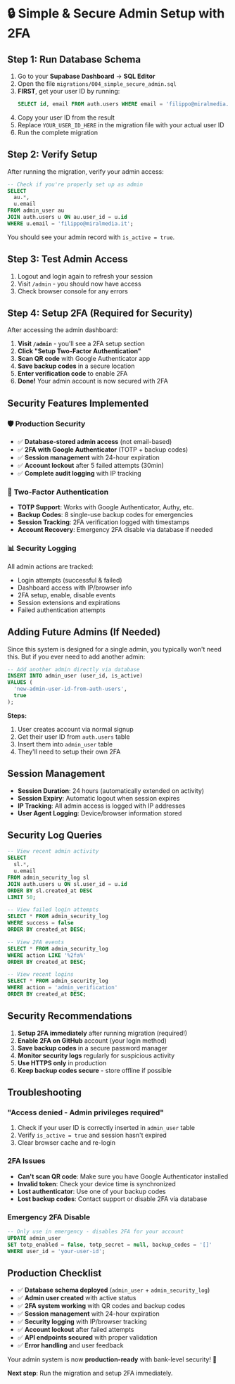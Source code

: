 # 🔒 Simple & Secure Admin Setup with 2FA

## Step 1: Run Database Schema

1. Go to your **Supabase Dashboard** → **SQL Editor**
2. Open the file `migrations/004_simple_secure_admin.sql`
3. **FIRST**, get your user ID by running:
   ```sql
   SELECT id, email FROM auth.users WHERE email = 'filippo@miralmedia.it';
   ```
4. Copy your user ID from the result
5. Replace `YOUR_USER_ID_HERE` in the migration file with your actual user ID
6. Run the complete migration

## Step 2: Verify Setup

After running the migration, verify your admin access:

```sql
-- Check if you're properly set up as admin
SELECT 
  au.*,
  u.email 
FROM admin_user au 
JOIN auth.users u ON au.user_id = u.id 
WHERE u.email = 'filippo@miralmedia.it';
```

You should see your admin record with `is_active = true`.

## Step 3: Test Admin Access

1. Logout and login again to refresh your session
2. Visit `/admin` - you should now have access
3. Check browser console for any errors

## Step 4: Setup 2FA (Required for Security)

After accessing the admin dashboard:

1. **Visit `/admin`** - you'll see a 2FA setup section
2. **Click "Setup Two-Factor Authentication"**
3. **Scan QR code** with Google Authenticator app
4. **Save backup codes** in a secure location
5. **Enter verification code** to enable 2FA
6. **Done!** Your admin account is now secured with 2FA

## Security Features Implemented

### 🛡️ **Production Security**
- ✅ **Database-stored admin access** (not email-based)
- ✅ **2FA with Google Authenticator** (TOTP + backup codes)
- ✅ **Session management** with 24-hour expiration
- ✅ **Account lockout** after 5 failed attempts (30min)
- ✅ **Complete audit logging** with IP tracking

### 🔐 **Two-Factor Authentication**
- **TOTP Support**: Works with Google Authenticator, Authy, etc.
- **Backup Codes**: 8 single-use backup codes for emergencies
- **Session Tracking**: 2FA verification logged with timestamps
- **Account Recovery**: Emergency 2FA disable via database if needed

### 📊 **Security Logging**
All admin actions are tracked:
- Login attempts (successful & failed)
- Dashboard access with IP/browser info
- 2FA setup, enable, disable events
- Session extensions and expirations
- Failed authentication attempts

## Adding Future Admins (If Needed)

Since this system is designed for a single admin, you typically won't need this. But if you ever need to add another admin:

```sql
-- Add another admin directly via database
INSERT INTO admin_user (user_id, is_active) 
VALUES (
  'new-admin-user-id-from-auth-users',
  true
);
```

**Steps:**
1. User creates account via normal signup
2. Get their user ID from `auth.users` table
3. Insert them into `admin_user` table
4. They'll need to setup their own 2FA

## Session Management

- **Session Duration**: 24 hours (automatically extended on activity)
- **Session Expiry**: Automatic logout when session expires
- **IP Tracking**: All admin access is logged with IP addresses
- **User Agent Logging**: Device/browser information stored

## Security Log Queries

```sql
-- View recent admin activity
SELECT 
  sl.*,
  u.email
FROM admin_security_log sl
JOIN auth.users u ON sl.user_id = u.id
ORDER BY sl.created_at DESC
LIMIT 50;

-- View failed login attempts
SELECT * FROM admin_security_log 
WHERE success = false 
ORDER BY created_at DESC;

-- View 2FA events
SELECT * FROM admin_security_log 
WHERE action LIKE '%2fa%'
ORDER BY created_at DESC;

-- View recent logins
SELECT * FROM admin_security_log 
WHERE action = 'admin_verification'
ORDER BY created_at DESC;
```

## Security Recommendations

1. **Setup 2FA immediately** after running migration (required!)
2. **Enable 2FA on GitHub** account (your login method)
3. **Save backup codes** in a secure password manager
4. **Monitor security logs** regularly for suspicious activity
5. **Use HTTPS only** in production
6. **Keep backup codes secure** - store offline if possible

## Troubleshooting

### "Access denied - Admin privileges required"
1. Check if your user ID is correctly inserted in `admin_user` table
2. Verify `is_active = true` and session hasn't expired
3. Clear browser cache and re-login

### 2FA Issues
- **Can't scan QR code**: Make sure you have Google Authenticator installed
- **Invalid token**: Check your device time is synchronized
- **Lost authenticator**: Use one of your backup codes
- **Lost backup codes**: Contact support or disable 2FA via database

### Emergency 2FA Disable
```sql
-- Only use in emergency - disables 2FA for your account
UPDATE admin_user 
SET totp_enabled = false, totp_secret = null, backup_codes = '[]' 
WHERE user_id = 'your-user-id';
```

## Production Checklist

- ✅ **Database schema deployed** (`admin_user` + `admin_security_log`)
- ✅ **Admin user created** with active status
- ✅ **2FA system working** with QR codes and backup codes
- ✅ **Session management** with 24-hour expiration
- ✅ **Security logging** with IP/browser tracking
- ✅ **Account lockout** after failed attempts
- ✅ **API endpoints secured** with proper validation
- ✅ **Error handling** and user feedback

Your admin system is now **production-ready** with bank-level security! 🚀

**Next step**: Run the migration and setup 2FA immediately.